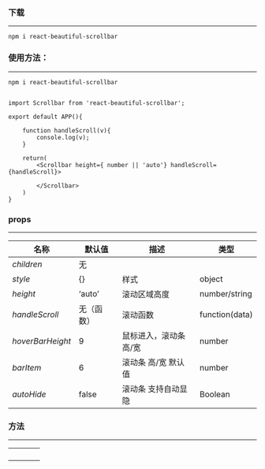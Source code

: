 ### 下载
------

```
npm i react-beautiful-scrollbar
```





### 使用方法：

------

```
npm i react-beautiful-scrollbar


import Scrollbar from 'react-beautiful-scrollbar';

export default APP(){

    function handleScroll(v){
    	console.log(v);
    }
    
	return(
		<Scrollbar height={ number || 'auto'} handleScroll={handleScroll}>
                
	    </Scrollbar>
	)
}
```



### props

------

| 名称             | 默认值     | 描述                   | 类型           |
| ---------------- | ---------- | ---------------------- | -------------- |
| *children*       | 无         |                        |                |
| *style*          | {}         | 样式                   | object         |
| *height*         | ‘auto’     | 滚动区域高度           | number/string  |
| *handleScroll*   | 无（函数） | 滚动函数               | function(data) |
| *hoverBarHeight* | 9          | 鼠标进入，滚动条 高/宽 | number         |
| *barItem*        | 6          | 滚动条 高/宽 默认值    | number         |
| *autoHide*       | false      | 滚动条 支持自动显隐    | Boolean   |



### 方法

------

|      |      |      |      |
| ---- | ---- | ---- | ---- |
|      |      |      |      |
|      |      |      |      |
|      |      |      |      |
|      |      |      |      |
